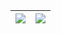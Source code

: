 | <a href="https://github.com/FortyWinters"><img align="center" src="https://github-readme-stats.vercel.app/api?username=FortyWinters&show_icons=true&include_all_commits=true&theme=vue&hide_border=true" /></a> | <a href="https://github.com/FortyWinters"><img align="center" src="https://github-readme-stats.vercel.app/api/top-langs/?username=FortyWinters&layout=compact&theme=vue&hide_border=true" /></a> |
| ------------- | ------------- |

